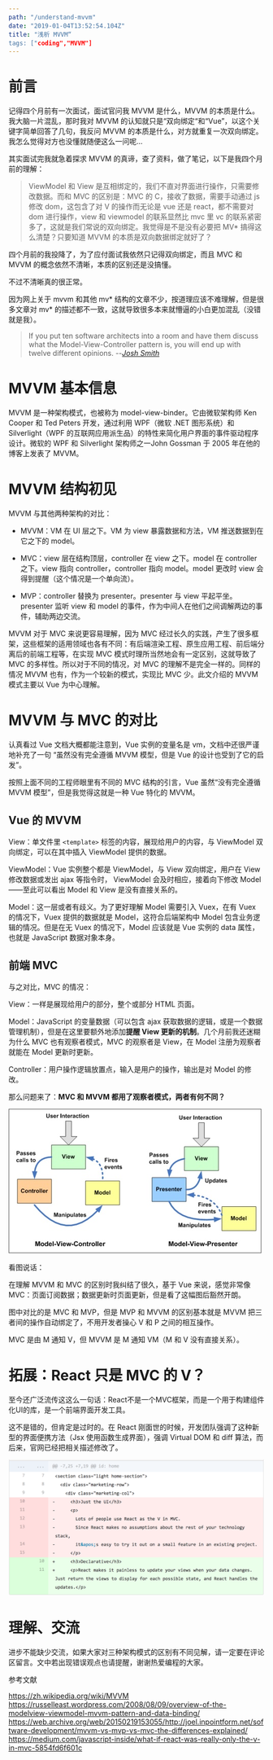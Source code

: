 ```yaml
---
path: "/understand-mvvm"
date: "2019-01-04T13:52:54.104Z"
title: "浅析 MVVM“
tags: ["coding","MVVM"]
---
```


# 前言

记得四个月前有一次面试，面试官问我 MVVM 是什么，MVVM 的本质是什么。我大脑一片混乱，那时我对 MVVM 的认知就只是“双向绑定“和“Vue”，以这个关键字简单回答了几句，我反问 MVVM 的本质是什么，对方就重复一次双向绑定。我怎么觉得对方也没懂就随便这么一问呢...

其实面试完我就急着探求 MVVM 的真谛，查了资料，做了笔记，以下是我四个月前的理解：

> ViewModel 和 View 是互相绑定的，我们不直对界面进行操作，只需要修改数据。而和 MVC 的区别是：MVC 的 C，接收了数据，需要手动通过 js 修改 dom，这包含了对 V 的操作而无论是 vue 还是 react，都不需要对 dom 进行操作，view 和 viewmodel 的联系显然比 mvc 里 vc 的联系紧密多了，这就是我们常说的双向绑定。我觉得是不是没有必要把 MV* 搞得这么清楚？只要知道 MVVM 的本质是双向数据绑定就好了？

四个月前的我投降了，为了应付面试我依然只记得双向绑定，而且 MVC 和 MVVM 的概念依然不清晰，本质的区别还是没搞懂。

不过不清晰真的很正常。

因为网上关于 mvvm 和其他 mv* 结构的文章不少，按道理应该不难理解，但是很多文章对 mv* 的描述都不一致，这就导致很多本来就懵逼的小白更加混乱（没错就是我）。

> If you put ten software architects into a room and have them discuss what the Model-View-Controller pattern is, you will end up with twelve different opinions. --*[Josh Smith](https://www.codeproject.com/Articles/23241/Using-MVC-to-Unit-Test-WPF-Applications)*


# MVVM 基本信息

MVVM 是一种架构模式，也被称为 model-view-binder。它由微软架构师 Ken Cooper 和 Ted Peters 开发，通过利用 WPF（微软 .NET 图形系统）和 Silverlight（WPF 的互联网应用派生品）的特性来简化用户界面的事件驱动程序设计。微软的 WPF 和 Silverlight 架构师之一John Gossman 于 2005 年在他的博客上发表了 MVVM。

# MVVM 结构初见

MVVM 与其他两种架构的对比：

- MVVM：VM 在 UI 层之下。VM 为 view 暴露数据和方法，VM 推送数据到在它之下的 model。

- MVC：view 层在结构顶层，controller 在 view 之下。model 在 controller 之下。view 指向 controller，controller 指向 model。model 更改时 view 会得到提醒（这个情况是一个单向流）。

- MVP：controller 替换为 presenter。presenter 与 view 平起平坐。presenter 监听 view 和 model 的事件，作为中间人在他们之间调解两边的事件，辅助两边交流。

MVVM 对于 MVC 来说更容易理解，因为 MVC 经过长久的实践，产生了很多框架，这些框架的适用领域也各有不同：有后端渲染工程、原生应用工程、前后端分离后的前端工程等，在实现 MVC 模式时理所当然地会有一定区别，这就导致了 MVC 的多样性。所以对于不同的情况，对 MVC 的理解不是完全一样的。同样的情况 MVVM 也有，作为一个较新的模式，实现比 MVC 少。此文介绍的 MVVM 模式主要以 Vue 为中心理解。

# MVVM 与 MVC 的对比

认真看过 Vue 文档大概都能注意到，Vue 实例的变量名是 vm，文档中还很严谨地补充了一句 “虽然没有完全遵循 MVVM 模型，但是 Vue 的设计也受到了它的启发”。

按照上面不同的工程师眼里有不同的 MVC 结构的引言，Vue 虽然“没有完全遵循 MVVM 模型”，但是我觉得这就是一种 Vue 特化的 MVVM。

## Vue 的 MVVM

View：单文件里 `<template>` 标签的内容，展现给用户的内容，与 ViewModel 双向绑定，可以在其中插入 ViewModel 提供的数据。

ViewModel：Vue 实例整个都是 ViewModel，与 View 双向绑定，用户在 View 修改数据或发出 ajax 等指令时， ViewModel 会及时相应，接着向下修改 Model——至此可以看出 Model 和 View 是没有直接关系的。

Model：这一层或者有歧义。为了更好理解 Model 需要引入 Vuex，在有 Vuex 的情况下，Vuex 提供的数据就是 Model，这符合后端架构中 Model 包含业务逻辑的情况。但是在无 Vuex 的情况下，Model 应该就是 Vue 实例的 data 属性，也就是 JavaScript 数据对象本身。

## 前端 MVC

与之对比，MVC 的情况：

View：一样是展现给用户的部分，整个或部分 HTML 页面。

Model：JavaScript 的变量数据（可以包含 ajax 获取数据的逻辑，或是一个数据管理机制），但是在这里要额外地添加**提醒 View 更新的机制**。几个月前我还迷糊为什么 MVC 也有观察者模式，MVC 的观察者是 View，在 Model 注册为观察者就能在 Model 更新时更新。

Controller：用户操作逻辑放置点，输入是用户的操作，输出是对 Model 的修改。

那么问题来了：**MVC 和 MVVM 都用了观察者模式，两者有何不同？**

![mvc & mvp](mvc_mvp.jpg)

看图说话：

在理解 MVVM 和 MVC 的区别时我纠结了很久，基于 Vue 来说，感觉非常像 MVC：页面订阅数据；数据更新时页面更新，但是看了这幅图后豁然开朗。

图中对比的是 MVC 和 MVP，但是 MVP 和 MVVM 的区别基本就是 MVVM 把三者间的操作自动绑定了，不用开发者操心 V 和 P 之间的相互操作。

MVC 是由 M 通知 V，但 MVVM 是 M 通知 VM（M 和 V 没有直接关系）。


# 拓展：React 只是 MVC 的 V？

至今还广泛流传这这么一句话：React不是一个MVC框架，而是一个用于构建组件化UI的库，是一个前端界面开发工具。

这不是错的，但肯定是过时的。在 React 刚面世的时候，开发团队强调了这种新型的界面便携方法（Jsx 使用函数生成界面），强调 Virtual DOM 和 diff 算法，而后来，官网已经把相关描述修改了。

![现在的 react 不只是 mvc 的 m](react.png)


# 理解、交流

进步不能缺少交流，如果大家对三种架构模式的区别有不同见解，请一定要在评论区留言。文中若出现错误观点也请提醒，谢谢热爱编程的大家。

参考文献

https://zh.wikipedia.org/wiki/MVVM
https://russelleast.wordpress.com/2008/08/09/overview-of-the-modelview-viewmodel-mvvm-pattern-and-data-binding/
https://web.archive.org/web/20150219153055/http://joel.inpointform.net/software-development/mvvm-vs-mvp-vs-mvc-the-differences-explained/
https://medium.com/javascript-inside/what-if-react-was-really-only-the-v-in-mvc-5854fd6f601c
